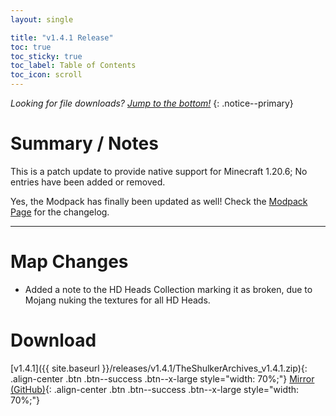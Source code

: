 ```yaml
---
layout: single

title: "v1.4.1 Release"
toc: true
toc_sticky: true
toc_label: Table of Contents
toc_icon: scroll
---
```


*Looking for file downloads? [Jump to the bottom!](#download)*
{: .notice--primary}

# Summary / Notes
This is a patch update to provide native support for Minecraft 1.20.6; No entries have been added or removed.

Yes, the Modpack has finally been updated as well! Check the [Modpack Page](https://modrinth.com/modpack/the-shulker-archives/version/1.4.1) for the changelog.

***

# Map Changes
- Added a note to the HD Heads Collection marking it as broken, due to Mojang nuking the textures for all HD Heads.

# Download
[v1.4.1]({{ site.baseurl }}/releases/v1.4.1/TheShulkerArchives_v1.4.1.zip){: .align-center .btn .btn--success .btn--x-large style="width: 70%;"}
[Mirror (GitHub)](https://github.com/KadTheHunter/ShulkerArchives/releases/tag/v1.4.1){: .align-center .btn .btn--success .btn--x-large style="width: 70%;"}